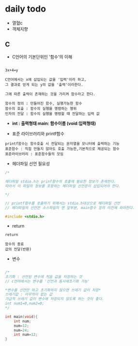 # daily todo

- 열혈c
- 객체지향

## C

- C언어의 기본단위인 '함수'의 이해

```

3x+4=y

C언어에서는 x에 삽입되는 값을 '입력'이라 하고,
그 결과로 얻게 되는 y의 값을 '출력'이라한다.

그에 따른 출력이 존재하는 것을 가리켜 함수라고 한다.

함수의 정의 : 만들어진 함수, 실행가능한 함수
함수의 호출 : 함수의 실행을 명령하는 행위
인자의 전달 : 함수의 실행을 명령할 때 전달하는 입력 값

```

- **int : 출력형태 main: 함수이름 (void:입력형태)**

- 표준 라이브러리와 printf함수

```
printf함수는 함수호출 시 전달되는 문자열을 모니터에 출력하는 기능
표준함수 : 직접 만들지 않아도 호출 가능한,기본적으로 제공되는 함수
표준라이브러리 : 표준함수들의 모임
```

- 헤더파일 선언 필요성

```c
/*

헤더파일 stdio.h는 prinf함수의 호출에 필요한 정보가 존재한다.
따라서 이 파일의 정보를 포함하는 헤더파일 선언문이 삽입되어야 한다.

*/

// printf함수를 호출하기 위해서는 stdio.h대상으로 헤더파일 선언
// 헤더파일의 선언은 소스파일의 맨 앞부분, main함수 정의 이전에 와야한다.

#include <stdio.h>

```

- return

```
return

함수의 종료
값의 전달(반환)

```

- 변수

```c

/*
초기화 : 선언된 변수에 처음 값을 저장하는 것
// c언어에서는 변수를 '선언과 동시에초기화 가능'

*변수를 선언만 하고 초기화하지 않으면 쓰레기 값이 저장*
쓰레기값 : 아무의미 없는 값
가급적 쓰레기 값이 변수에 저장되지 않도록 하는 것이 좋다.
int num1=0,num2=0;
*/

int main(void){
    int num;
    num=12;
    num=24;
    int num=12;
}



```